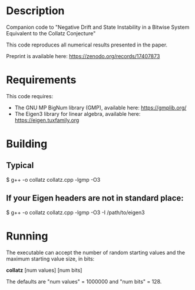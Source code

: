 # Description
Companion code to "Negative Drift and State Instability in a Bitwise System Equivalent to the Collatz Conjecture"

This code reproduces all numerical results presented in the paper.

Preprint is available here: https://zenodo.org/records/17407873

# Requirements

This code requires:

* The GNU MP BigNum library (GMP), available here: https://gmplib.org/
* The Eigen3 library for linear algebra, available here: https://eigen.tuxfamily.org

# Building

## Typical

$ g++ -o collatz collatz.cpp -lgmp -O3

## If your Eigen headers are not in standard place:

$ g++ -o collatz collatz.cpp -lgmp -O3 -I /path/to/eigen3

# Running

The executable can accept the number of random starting values and the maximum starting value size, in bits:

**collatz** [num values] [num bits]

The defaults are "num values" = 1000000 and "num bits" = 128.
